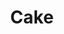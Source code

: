 ---
layout: item
title: Cake
item-id: 1891
datatable: true
id: 1891
name: "Cake"
members: false
lowalch: 20
highalch: 30
examine: "A plain sponge cake."
monsters:
  - id: 1409
    name: "Black Guard"
    members: false
    combat_level: 25
    wiki_url: "https://oldschool.runescape.wiki/w/Black_Guard#Level_25"
    drops:
      - quantity: "1"
        rarity: 0.03125
    image: "https://oldschool.runescape.wiki/images/b/bb/Black_Guard_%28level_25%2C_1%29.png?88eee"
  - id: 3949
    name: "Market Guard"
    members: true
    combat_level: 48
    wiki_url: "https://oldschool.runescape.wiki/w/Market_Guard"
    drops:
      - quantity: "1"
        rarity: 0.03125
    image: "https://oldschool.runescape.wiki/images/c/c5/Market_Guard_%28Fremennik%29.png?d805f"
  - id: 3950
    name: "Warrior"
    members: true
    combat_level: 48
    wiki_url: "https://oldschool.runescape.wiki/w/Warrior_(Rellekka)"
    drops:
      - quantity: "1"
        rarity: 0.03125
    image: "https://oldschool.runescape.wiki/images/7/72/Warrior_%28Rellekka%29.png?ed034"
  - id: 4878
    name: "Culinaromancer"
    members: true
    combat_level: 75
    wiki_url: "https://oldschool.runescape.wiki/w/Culinaromancer#Normal"
    drops:
      - quantity: "1"
        rarity: 1
    image: ""
  - id: 6046
    name: "Black Guard"
    members: true
    combat_level: 48
    wiki_url: "https://oldschool.runescape.wiki/w/Black_Guard#Level_48"
    drops:
      - quantity: "1"
        rarity: 0.03125
    image: "https://oldschool.runescape.wiki/images/b/bb/Black_Guard_%28level_25%2C_1%29.png?88eee"
  - id: 6050
    name: "Black Guard Berserker"
    members: true
    combat_level: 66
    wiki_url: "https://oldschool.runescape.wiki/w/Black_Guard_Berserker#Red"
    drops:
      - quantity: "1"
        rarity: 0.03125
    image: "https://oldschool.runescape.wiki/images/3/38/Black_Guard_Berserker_%28red%29.png?d3cc4"
  - id: 6307
    name: "Culinaromancer (hard)"
    members: true
    combat_level: 209
    wiki_url: "https://oldschool.runescape.wiki/w/Culinaromancer#Hard"
    drops:
      - quantity: "1"
        rarity: 1
    image: ""
---